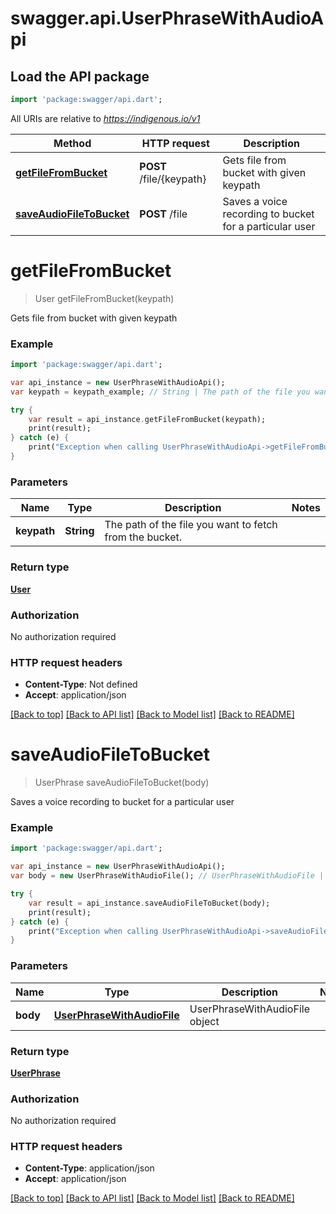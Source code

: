 # swagger.api.UserPhraseWithAudioApi

## Load the API package
```dart
import 'package:swagger/api.dart';
```

All URIs are relative to *https://indigenous.io/v1*

Method | HTTP request | Description
------------- | ------------- | -------------
[**getFileFromBucket**](UserPhraseWithAudioApi.md#getFileFromBucket) | **POST** /file/{keypath} | Gets file from bucket with given keypath
[**saveAudioFileToBucket**](UserPhraseWithAudioApi.md#saveAudioFileToBucket) | **POST** /file | Saves a voice recording to bucket for a particular user

# **getFileFromBucket**
> User getFileFromBucket(keypath)

Gets file from bucket with given keypath

### Example
```dart
import 'package:swagger/api.dart';

var api_instance = new UserPhraseWithAudioApi();
var keypath = keypath_example; // String | The path of the file you want to fetch from the bucket.

try {
    var result = api_instance.getFileFromBucket(keypath);
    print(result);
} catch (e) {
    print("Exception when calling UserPhraseWithAudioApi->getFileFromBucket: $e\n");
}
```

### Parameters

Name | Type | Description  | Notes
------------- | ------------- | ------------- | -------------
 **keypath** | **String**| The path of the file you want to fetch from the bucket. | 

### Return type

[**User**](User.md)

### Authorization

No authorization required

### HTTP request headers

 - **Content-Type**: Not defined
 - **Accept**: application/json

[[Back to top]](#) [[Back to API list]](../README.md#documentation-for-api-endpoints) [[Back to Model list]](../README.md#documentation-for-models) [[Back to README]](../README.md)

# **saveAudioFileToBucket**
> UserPhrase saveAudioFileToBucket(body)

Saves a voice recording to bucket for a particular user

### Example
```dart
import 'package:swagger/api.dart';

var api_instance = new UserPhraseWithAudioApi();
var body = new UserPhraseWithAudioFile(); // UserPhraseWithAudioFile | UserPhraseWithAudioFile object

try {
    var result = api_instance.saveAudioFileToBucket(body);
    print(result);
} catch (e) {
    print("Exception when calling UserPhraseWithAudioApi->saveAudioFileToBucket: $e\n");
}
```

### Parameters

Name | Type | Description  | Notes
------------- | ------------- | ------------- | -------------
 **body** | [**UserPhraseWithAudioFile**](UserPhraseWithAudioFile.md)| UserPhraseWithAudioFile object | 

### Return type

[**UserPhrase**](UserPhrase.md)

### Authorization

No authorization required

### HTTP request headers

 - **Content-Type**: application/json
 - **Accept**: application/json

[[Back to top]](#) [[Back to API list]](../README.md#documentation-for-api-endpoints) [[Back to Model list]](../README.md#documentation-for-models) [[Back to README]](../README.md)

